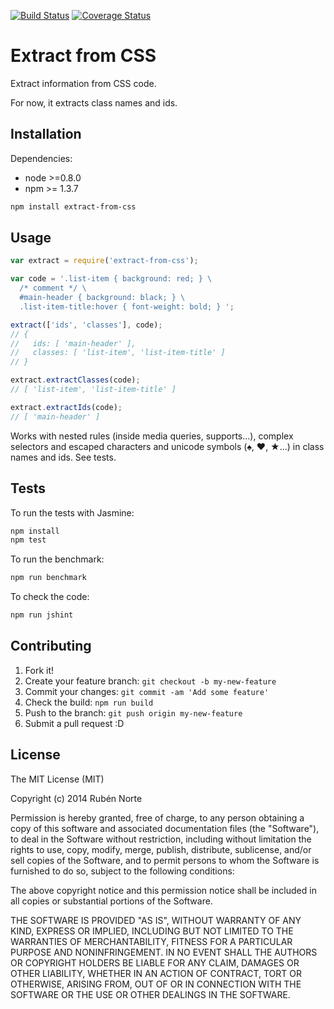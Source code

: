 [![Build Status](https://travis-ci.org/rubennorte/extract-from-css.svg?branch=master)](https://travis-ci.org/rubennorte/extract-from-css)
[![Coverage Status](https://coveralls.io/repos/rubennorte/extract-from-css/badge.svg)](https://coveralls.io/r/rubennorte/extract-from-css)

# Extract from CSS

Extract information from CSS code.

For now, it extracts class names and ids.

## Installation

Dependencies:

* node >=0.8.0
* npm >= 1.3.7

```bash
npm install extract-from-css
```

## Usage

```javascript
var extract = require('extract-from-css');

var code = '.list-item { background: red; } \
  /* comment */ \
  #main-header { background: black; } \
  .list-item-title:hover { font-weight: bold; } ';

extract(['ids', 'classes'], code);
// {
//   ids: [ 'main-header' ],
//   classes: [ 'list-item', 'list-item-title' ]
// }

extract.extractClasses(code);
// [ 'list-item', 'list-item-title' ]

extract.extractIds(code);
// [ 'main-header' ]
```

Works with nested rules (inside media queries, supports...), complex selectors and escaped characters and unicode symbols (♠, ♥, ★...) in class names and ids. See tests.

## Tests

To run the tests with Jasmine:

```bash
npm install
npm test
```

To run the benchmark:

```bash
npm run benchmark
```

To check the code:

```bash
npm run jshint
```

## Contributing

1. Fork it!
2. Create your feature branch: `git checkout -b my-new-feature`
3. Commit your changes: `git commit -am 'Add some feature'`
4. Check the build: `npm run build`
4. Push to the branch: `git push origin my-new-feature`
5. Submit a pull request :D

## License

The MIT License (MIT)

Copyright (c) 2014 Rubén Norte

Permission is hereby granted, free of charge, to any person obtaining a copy
of this software and associated documentation files (the "Software"), to deal
in the Software without restriction, including without limitation the rights
to use, copy, modify, merge, publish, distribute, sublicense, and/or sell
copies of the Software, and to permit persons to whom the Software is
furnished to do so, subject to the following conditions:

The above copyright notice and this permission notice shall be included in
all copies or substantial portions of the Software.

THE SOFTWARE IS PROVIDED "AS IS", WITHOUT WARRANTY OF ANY KIND, EXPRESS OR
IMPLIED, INCLUDING BUT NOT LIMITED TO THE WARRANTIES OF MERCHANTABILITY,
FITNESS FOR A PARTICULAR PURPOSE AND NONINFRINGEMENT. IN NO EVENT SHALL THE
AUTHORS OR COPYRIGHT HOLDERS BE LIABLE FOR ANY CLAIM, DAMAGES OR OTHER
LIABILITY, WHETHER IN AN ACTION OF CONTRACT, TORT OR OTHERWISE, ARISING FROM,
OUT OF OR IN CONNECTION WITH THE SOFTWARE OR THE USE OR OTHER DEALINGS IN
THE SOFTWARE.